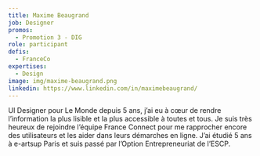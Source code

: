 ```yaml
---
title: Maxime Beaugrand
job: Designer
promos:
  - Promotion 3 - DIG
role: participant
defis:
  - FranceCo
expertises:
  - Design
image: img/maxime-beaugrand.png
linkedin: https://www.linkedin.com/in/maximebeaugrand/
---
```


UI Designer pour Le Monde depuis 5 ans, j’ai eu à cœur de rendre l’information la plus lisible et la plus accessible à toutes et tous. Je suis très heureux de rejoindre l’équipe France Connect pour me rapprocher encore des utilisateurs et les aider dans leurs démarches en ligne. J’ai étudié 5 ans à e-artsup Paris et suis passé par l’Option Entrepreneuriat de l’ESCP.
